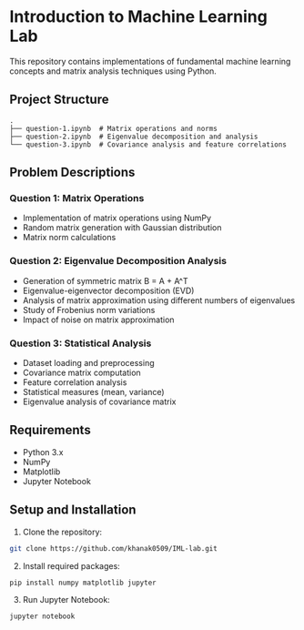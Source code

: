 # Introduction to Machine Learning Lab

This repository contains implementations of fundamental machine learning concepts and matrix analysis techniques using Python.

## Project Structure

```
.
├── question-1.ipynb  # Matrix operations and norms
├── question-2.ipynb  # Eigenvalue decomposition and analysis
└── question-3.ipynb  # Covariance analysis and feature correlations
```

## Problem Descriptions

### Question 1: Matrix Operations
- Implementation of matrix operations using NumPy
- Random matrix generation with Gaussian distribution
- Matrix norm calculations

### Question 2: Eigenvalue Decomposition Analysis
- Generation of symmetric matrix B = A + A^T
- Eigenvalue-eigenvector decomposition (EVD)
- Analysis of matrix approximation using different numbers of eigenvalues
- Study of Frobenius norm variations
- Impact of noise on matrix approximation

### Question 3: Statistical Analysis
- Dataset loading and preprocessing
- Covariance matrix computation
- Feature correlation analysis
- Statistical measures (mean, variance)
- Eigenvalue analysis of covariance matrix

## Requirements

- Python 3.x
- NumPy
- Matplotlib
- Jupyter Notebook

## Setup and Installation

1. Clone the repository:
```bash
git clone https://github.com/khanak0509/IML-lab.git
```

2. Install required packages:
```bash
pip install numpy matplotlib jupyter
```

3. Run Jupyter Notebook:
```bash
jupyter notebook
```


